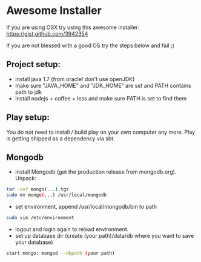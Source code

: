 # Awesome Installer
If you are using OSX try using this awesome installer:
https://gist.github.com/3942354

If you are not blessed with a good OS try the steps below and fail ;)


## Project setup:
- install java 1.7 (from oracle! don't use openJDK)
- make sure "JAVA_HOME" and "JDK_HOME" are set and PATH contains path to jdk
- install nodejs + coffee + less and make sure PATH is set to find them 

## Play setup:
You do not need to install / build play on your own computer any more. Play is getting shipped as a dependency via sbt.

## Mongodb
- install Mongodb (get the production release from mongodb.org). Unpack:

```bash
tar -xvf mongo(...).tgz
sudo mv mongo(...) /usr/local/mongodb
```

- set environment, append /usr/local/mongodb/bin to path

```bash
sudo vim /etc/environment
```

- logout and login again to reload environment.
- set up database dir (create (your path)/data/db where you want to save your database)

```bash	
start mongo: mongod --dbpath (your path)
```
